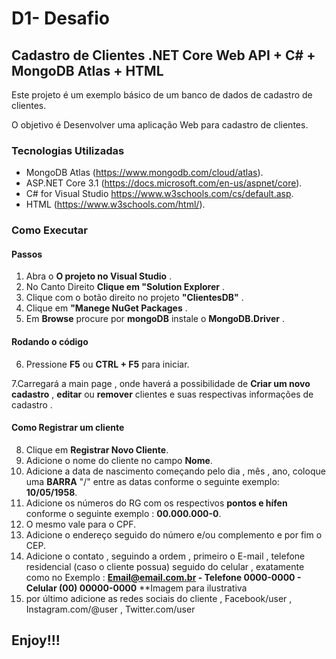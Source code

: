 # D1- Desafio

## Cadastro de Clientes .NET Core Web API + C# + MongoDB Atlas + HTML
Este projeto é um exemplo básico de um banco de dados de cadastro de clientes.

O objetivo é Desenvolver uma aplicação Web para cadastro de clientes.

### Tecnologias Utilizadas 
* MongoDB Atlas (https://www.mongodb.com/cloud/atlas).
* ASP.NET Core 3.1 (https://docs.microsoft.com/en-us/aspnet/core).
* C# for Visual Studio https://www.w3schools.com/cs/default.asp.
* HTML (https://www.w3schools.com/html/).

### Como Executar
#### Passos

1. Abra o **O projeto no Visual Studio** .
2. No Canto Direito **Clique em "Solution Explorer** .
3. Clique com o botão direito no projeto **"ClientesDB"** .
4. Clique em **"Manege NuGet Packages** .
5. Em **Browse** procure por **mongoDB** instale o **MongoDB.Driver** .

#### Rodando o código

6. Pressione **F5** ou **CTRL + F5** para iniciar.

7.Carregará a main page , onde haverá a possibilidade de **Criar um novo cadastro** , **editar** ou **remover** clientes e suas respectivas informações de cadastro .

#### Como Registrar um cliente
8. Clique em **Registrar Novo Cliente**.
9. Adicione o nome do cliente no campo **Nome**.
10. Adicione a data de nascimento começando pelo dia , mês , ano, coloque uma **BARRA** "/" entre as datas conforme o seguinte exemplo: **10/05/1958**.
11. Adicione os números do RG com os respectivos **pontos e  hífen** conforme o seguinte exemplo : **00.000.000-0**.
12. O mesmo vale para o CPF.
13. Adicione o endereço seguido do número e/ou complemento e por fim o CEP.
14. Adicione o contato , seguindo a ordem , primeiro o E-mail , telefone residencial (caso o cliente possua) seguido do celular , exatamente como no Exemplo : **Email@email.com.br - Telefone 0000-0000 - Celular (00) 00000-0000**
**Imagem para ilustrativa 
15. por último adicione as redes sociais do cliente , Facebook/user , Instagram.com/@user , Twitter.com/user
## Enjoy!!!
